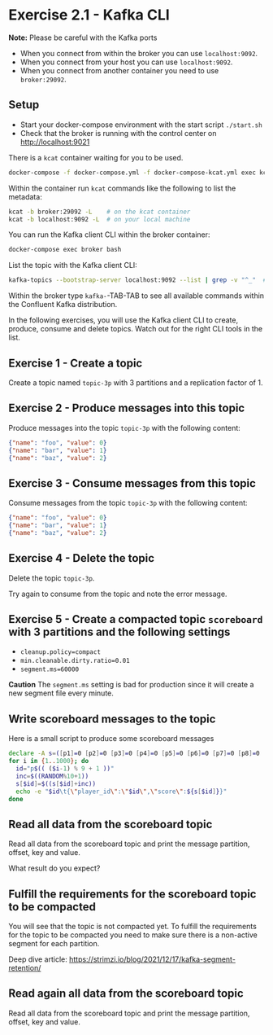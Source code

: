 # Exercise 2.1 - Kafka CLI

**Note:** Please be careful with the Kafka ports

- When you connect from within the broker you can use `localhost:9092`.
- When you connect from your host you can use `localhost:9092`.
- When you connect from another container you need to use `broker:29092`.

## Setup

- Start your docker-compose environment with the start script `./start.sh`
- Check that the broker is running with the control center on <http://localhost:9021>

There is a `kcat` container waiting for you to be used.

```bash
docker-compose -f docker-compose.yml -f docker-compose-kcat.yml exec kcat sh
```

Within the container run `kcat` commands like the following to list the metadata:

```bash
kcat -b broker:29092 -L    # on the kcat container
kcat -b localhost:9092 -L  # on your local machine
```

You can run the Kafka client CLI within the broker container:

```bash
docker-compose exec broker bash
```

List the topic with the Kafka client CLI:

```bash
kafka-topics --bootstrap-server localhost:9092 --list | grep -v "^_"  # Filter out system topics starting with `_`
```

Within the broker type `kafka-`-TAB-TAB to see all available commands within the Confluent Kafka distribution.

In the following exercises, you will use the Kafka client CLI to create, produce, consume and delete topics.
Watch out for the right CLI tools in the list.

## Exercise 1 - Create a topic

Create a topic named `topic-3p` with 3 partitions and a replication factor of 1.

## Exercise 2 - Produce messages into this topic

Produce messages into the topic `topic-3p` with the following content:

```json
{"name": "foo", "value": 0}
{"name": "bar", "value": 1}
{"name": "baz", "value": 2}
```

## Exercise 3 - Consume messages from this topic

Consume messages from the topic `topic-3p` with the following content:

```json
{"name": "foo", "value": 0}
{"name": "bar", "value": 1}
{"name": "baz", "value": 2}
```

## Exercise 4 - Delete the topic

Delete the topic `topic-3p`.

Try again to consume from the topic and note the error message.

## Exercise 5 - Create a compacted topic `scoreboard` with 3 partitions and the following settings

- `cleanup.policy=compact`
- `min.cleanable.dirty.ratio=0.01`
- `segment.ms=60000`

**Caution** The `segment.ms` setting is bad for production since it will create a new segment file every minute.

## Write scoreboard messages to the topic

Here is a small script to produce some scoreboard messages

```bash
declare -A s=([p1]=0 [p2]=0 [p3]=0 [p4]=0 [p5]=0 [p6]=0 [p7]=0 [p8]=0 [p9]=0);
for i in {1..1000}; do
  id="p$(( ($i-1) % 9 + 1 ))"
  inc=$((RANDOM%10+1))
  s[$id]=$((s[$id]+inc))
  echo -e "$id\t{\"player_id\":\"$id\",\"score\":${s[$id]}}"
done
```

## Read all data from the scoreboard topic

Read all data from the scoreboard topic and print the message partition, offset, key and value.

What result do you expect?

## Fulfill the requirements for the scoreboard topic to be compacted

You will see that the topic is not compacted yet. To fulfill the requirements for the topic to be compacted you need to make sure there is a non-active segment for each partition.

Deep dive article: <https://strimzi.io/blog/2021/12/17/kafka-segment-retention/>

## Read again all data from the scoreboard topic

Read all data from the scoreboard topic and print the message partition, offset, key and value.
